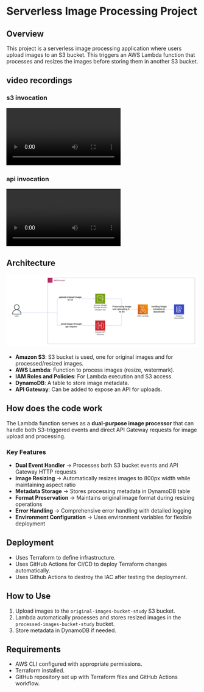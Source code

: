 # Serverless Image Processing Project

## Overview
This project is a serverless image processing application where users upload images to an S3 bucket. This triggers an AWS Lambda function that processes and resizes the images before storing them in another S3 bucket.

## video recordings
  ### s3 invocation
  ![](video-recordings/s3-invocation.webm)
  ### api invocation
  ![](video-recordings/api-invocation.webm)
## Architecture
![diagram Image](diagram.jpeg)
- **Amazon S3**: S3 bucket is used, one for original images and for processed/resized images.
- **AWS Lambda**: Function to process images (resize, watermark).
- **IAM Roles and Policies**: For Lambda execution and S3 access.
- **DynamoDB**: A table to store image metadata.
- **API Gateway**: Can be added to expose an API for uploads.

## How does the code work
The Lambda function serves as a **dual-purpose image processor** that can handle both S3-triggered events and direct API Gateway requests for image upload and processing.

  ### Key Features
  -  **Dual Event Handler** → Processes both S3 bucket events and API Gateway HTTP requests
  -  **Image Resizing** → Automatically resizes images to 800px width while maintaining aspect ratio
  -  **Metadata Storage** → Stores processing metadata in DynamoDB table
  -  **Format Preservation** → Maintains original image format during resizing operations
  -  **Error Handling** → Comprehensive error handling with detailed logging
  -  **Environment Configuration** → Uses environment variables for flexible deployment

## Deployment
- Uses Terraform to define infrastructure.
- Uses GitHub Actions for CI/CD to deploy Terraform changes automatically.
- Uses Github Actions to destroy the IAC after testing the deployment.

## How to Use
1. Upload images to the `original-images-bucket-study` S3 bucket.
2. Lambda automatically processes and stores resized images in the `processed-images-bucket-study` bucket.
3. Store metadata in DynamoDB if needed.

## Requirements
- AWS CLI configured with appropriate permissions.
- Terraform installed.
- GitHub repository set up with Terraform files and GitHub Actions workflow.
